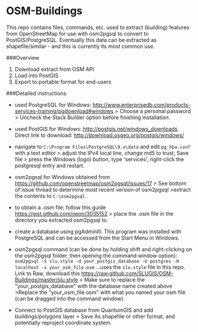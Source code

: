 OSM-Buildings
=============
This repo contains files, commands, etc. used to extract (building) features from OpenStreetMap for use with osm2pgsql to convert to PostGIS/PostgreSQL. Eventually this data can be extracted as shapefile/similar - and this is currently its most common use.

###Overview
1. Download extract from OSM API
2. Load into PostGIS
3. Export to portable format for end-users

###Detailed instructions
+ used PostgreSQL for Windows: http://www.enterprisedb.com/products-services-training/pgdownload#windows > Choose a personal password > Uncheck the Stack Builder option before finishing installation. 

+ used PostGIS for Windows: http://postgis.net/windows_downloads. Direct link to download: http://download.osgeo.org/postgis/windows/

+ navigate to `C:\Program Files\PostgreSQL\9.x\data` and edit `pg_hba.conf` with a text editor > adjust the IPv4 local line, change md5 to trust, Save file > press the Windows (logo) button, type 'services', right-click the postgresql entry and restart.

+ osm2pgsql for Windows obtained from https://github.com/openstreetmap/osm2pgsql/issues/17 > See bottom of issue thread to determine most recent version of osm2pgsql >extract the contents to `C:\osm2pgsql`.

+ to obtain a .osm file: follow this guide https://gist.github.com/oeon/3035152 > place the .osm file in the directory you extracted osm2pgsql to.

+ create a database using pgAdminIII. This program was installed with PostgreSQL and can be accessed from the Start Menu in Windows.

+ osm2pgsql command (can be done by holding shift and right-clicking on the osm2pgsql folder, then opening the command window option): `osm2pgsql -S slu.style -d your_postgis_database -U postgres -H localhost -x your_osm_file.osm` ...uses the `slu.style` file in this repo. Link to Raw, download this https://raw.github.com/SLUGIS/OSM-Buildings/master/slu.style > Make sure to replace the "your_postgis_database" with the database name created above >Replace the "your_osm_file.osm" with what you named your osm file (can be dragged into the command window). 

+ Connect to PostGIS database from QuantumGIS and add buildings/polygons layer > Save As shapefile or other format, and potentially reproject coordinate system.

